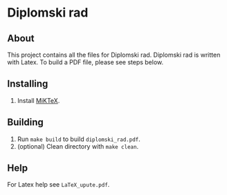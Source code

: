 # Diplomski rad

## About
This project contains all the files for Diplomski rad. Diplomski rad is written with Latex. To build a PDF file, please see steps below.

## Installing
1. Install [MiKTeX](https://miktex.org/).

## Building
1. Run `make build` to build `diplomski_rad.pdf`.
2. (optional) Clean directory with `make clean`.

## Help
For Latex help see `LaTeX_upute.pdf`.
